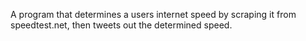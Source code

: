 A program that determines a users internet speed by scraping it from speedtest.net, then tweets out the determined speed.